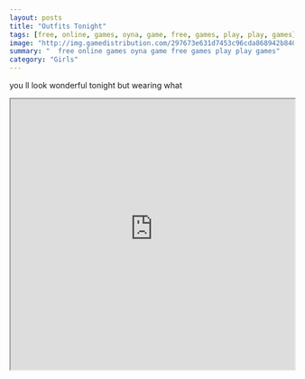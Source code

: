 ```yaml
---
layout: posts
title: "Outfits Tonight"
tags: [free, online, games, oyna, game, free, games, play, play, games]
image: "http://img.gamedistribution.com/297673e631d7453c96cda868942b8406.jpg"
summary: "  free online games oyna game free games play play games"
category: "Girls"
---
```


you ll look wonderful tonight but wearing what

<iframe width="100%" height="480px;" src="http://flash.gamedistribution.com?game=297673e631d7453c96cda868942b8406"></iframe>